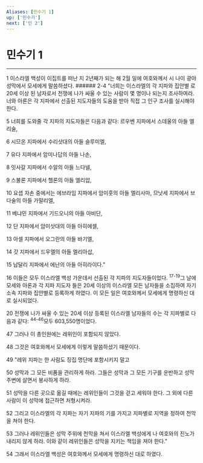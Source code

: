 ```yaml
---
Aliases: [민수기 1]
up: ['민수기']
next: ['민 2']
---
```

# 민수기 1

***


1 이스라엘 백성이 이집트를 떠난 지 2년째가 되는 해 2월 일에 여호와께서 시 나이 광야 성막에서 모세에게 말씀하셨다. ###### 2-4 "너희는 이스라엘의 각 지파와 집안별 로 20세 이상 된 남자로서 전쟁에 나가 싸울 수 있는 사람이 몇 명이나 되는지 조사하여라. 너와 아론은 각 지파에서 선출된 지도자들의 도움을 받아 직접 그 인구 조사를 실시해야 한다. 

5 너희를 도와줄 각 지파의 지도자들은 다음과 같다: 르우벤 지파에서 스데울의 아들 엘리술, 

6 시므온 지파에서 수리삿대의 아들 슬루미엘, 

7 유다 지파에서 암미나답의 아들 나손, 

8 잇사갈 지파에서 수알의 아들 느다넬, 

9 스불론 지파에서 헬론의 아들 엘리압, 

10 요셉 자손 중에서는 에브라임 지파에서 암미훗의 아들 엘리사마, 므낫세 지파에서 브다술의 아들 가말리엘, 

11 베냐민 지파에서 기드오니의 아들 아비단, 

12 단 지파에서 암미삿대의 아들 아히에셀, 

13 아셀 지파에서 오그란의 아들 바기엘, 

14 갓 지파에서 드우엘의 아들 엘리아삽, 

15 납달리 지파에서 에난의 아들 아히라이다." 

16 이들은 모두 이스라엘 백성 가운데서 선출된 각 지파의 지도자들이었다. <sup class="versenum">17-19</sup>그 날에 모세와 아론과 각 지파 지도자 들은 20세 이상의 이스라엘 모든 남자들을 소집하여 자기 소속 지파와 집안별로 등록하게 하였다. 이 모든 일은 여호와께서 모세에게 명령하신 대로 실시되었다. 

20 전쟁에 나가 싸울 수 있는 20세 이상 등록된 이스라엘 남자들의 수는 각 지파별로 다음과 같다: <sup class="versenum">44-46</sup>모두 603,550명이었다. 

47 그러나 이 총인원에는 레위인이 포함되지 않았다. 

48 그것은 여호와께서 모세에게 이렇게 말씀하셨기 때문이다. 

49 "레위 지파는 한 사람도 징집 명단에 포함시키지 말고 

50 성막과 그 모든 비품을 관리하게 하라. 그들은 성막과 그 모든 기구를 운반하고 성막 주변에 살면서 봉사하게 하라. 

51 성막을 다른 곳으로 옮길 때에는 레위인들이 그것을 걷고 세워야 한다. 그 외에 다른 사람이 이 성막에 접근하면 처형시켜라. 

52 그리고 이스라엘의 각 지파는 자기 지파의 기를 가지고 지파별로 지역을 정하여 천막을 쳐야 한다. 

53 그러나 레위인들은 성막 주위에 천막을 쳐서 이스라엘 백성에게 나 여호와의 진노가 내리지 않게 하라. 이와 같이 레위인들은 성막을 지키는 책임을 져야 한다." 

54 그래서 이스라엘 백성은 여호와께서 모세에게 명령하신 대로 하였다.
